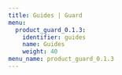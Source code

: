 ```yaml
---
title: Guides | Guard
menu:
  product_guard_0.1.3:
    identifier: guides
    name: Guides
    weight: 40
menu_name: product_guard_0.1.3
---
```

